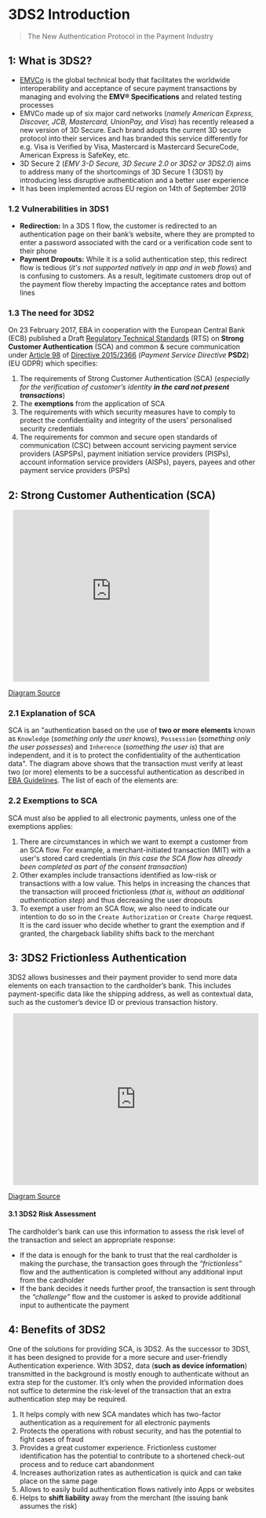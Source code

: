 # 3DS2 Introduction

>The New Authentication Protocol in the Payment Industry

## 1: What is 3DS2?

- [EMVCo](https://www.emvco.com/emv-technologies/3d-secure/) is the global technical body that facilitates the worldwide interoperability and acceptance of secure payment transactions by managing and evolving the **EMV® Specifications** and related testing processes
- EMVCo made up of six major card networks (*namely American Express, Discover, JCB, Mastercard, UnionPay, and Visa*) has recently released a new version of 3D Secure. Each brand adopts the current 3D secure protocol into their services and has branded this service differently for e.g. Visa is Verified by Visa, Mastercard is Mastercard SecureCode, American Express is SafeKey, etc.
- 3D Secure 2 (*EMV 3-D Secure, 3D Secure 2.0 or 3DS2 or 3DS2.0*) aims to address many of the shortcomings of 3D Secure 1 (3DS1) by introducing less disruptive authentication and a better user experience
- It has been implemented across EU region on 14th of September 2019

### 1.2 Vulnerabilities in 3DS1

- **Redirection:** In a 3DS 1 flow, the customer is redirected to an authentication page on their bank’s website, where they are prompted to enter a password associated with the card or a verification code sent to their phone
- **Payment Dropouts:** While it is a solid authentication step, this redirect flow is tedious (*it's not supported natively in app and in web flows*) and is confusing to customers. As a result, legitimate customers drop out of the payment flow thereby impacting the acceptance rates and bottom lines

### 1.3 The need for 3DS2
On 23 February 2017, EBA in cooperation with the European Central Bank (ECB) published a Draft [Regulatory Technical Standards](https://eba.europa.eu/documents/10180/1761863/Final+draft+RTS+on+SCA+and+CSC+under+PSD2+%28EBA-RTS-2017-02%29.pdf) (RTS) on **Strong Customer Authentication** (SCA) and common & secure communication under [Article 98](http://www.privacy-regulation.eu/en/article-98-review-of-other-union-legal-acts-on-data-protection-GDPR.htm) of [Directive 2015/2366](https://eur-lex.europa.eu/eli/dir/2015/2366/oj) (*Payment Service Directive* **PSD2**) (EU GDPR) which specifies:

1. The requirements of Strong Customer Authentication (SCA) (*especially for the verification of customer’s identity **in the card not present transactions***)
2. The **exemptions** from the application of SCA
3. The requirements with which security measures have to comply to protect the confidentiality and integrity of the users’ personalised security credentials
4. The requirements for common and secure open standards of communication (CSC) between account servicing payment service providers (ASPSPs), payment initiation service providers (PISPs), account information service providers (AISPs), payers, payees and other payment service providers (PSPs)

## 2: Strong Customer Authentication (SCA)

<div style="width: 500px; height: 350px; margin: 10px; position: relative;"><iframe allowfullscreen frameborder="0" style="width:400px; height:350px" src="https://www.lucidchart.com/documents/embeddedchart/01fc702d-edf2-4028-8ec9-5579ecdd074f" id="9EcxWS-ld~cA"></iframe></div>

[Diagram Source](https://www.lucidchart.com/documents/embeddedchart/01fc702d-edf2-4028-8ec9-5579ecdd074f)

### 2.1 Explanation of SCA

SCA is an "authentication based on the use of **two or more elements** known as `Knowledge` (*something only the user knows*), `Possession` (*something only the user possesses*) and `Inherence` (*something the user is*) that are independent, and it is to protect the confidentiality of the authentication data". The diagram above shows that the transaction must verify at least two (or more) elements to be a successful authentication as described in [EBA Guidelines](https://eba.europa.eu/sites/default/documents/files/documents/10180/2622242/4bf4e536-69a5-44a5-a685-de42e292ef78/EBA%20Opinion%20on%20SCA%20elements%20under%20PSD2%20.pdf). The list of each of the elements are:

### 2.2 Exemptions to SCA
SCA must also be applied to all electronic payments, unless one of the exemptions applies:

1. There are circumstances in which we want to exempt a customer from an SCA flow. For example, a merchant-initiated transaction (MIT) with a user's stored card credentials (*in this case the SCA flow has already been completed as part of the consent transaction*)
2. Other examples include transactions identified as low-risk or transactions with a low value. This helps in increasing the chances that the transaction will proceed frictionless (*that is, without an additional authentication step*) and thus decreasing the user dropouts
3. To exempt a user from an SCA flow, we also need to indicate our intention to do so in the `Create Authorization` or `Create Charge` request. It is the card issuer who decide whether to grant the exemption and if granted, the chargeback liability shifts back to the merchant

## 3: 3DS2 Frictionless Authentication
3DS2 allows businesses and their payment provider to send more data elements on each transaction to the cardholder’s bank. This includes payment-specific data like the shipping address, as well as contextual data, such as the customer’s device ID or previous transaction history.

<div style="width: 500px; height: 350px; margin: 10px; position: relative;"><iframe allowfullscreen frameborder="0" style="width:500px; height:350px" src="https://www.lucidchart.com/documents/embeddedchart/002adeab-8afb-488f-b5da-ec931d05c1b0" id="LCcxcZK3Va-a"></iframe></div>

[Diagram Source](https://www.lucidchart.com/documents/embeddedchart/002adeab-8afb-488f-b5da-ec931d05c1b0)

#### 3.1 3DS2 Risk Assessment
The cardholder’s bank can use this information to assess the risk level of the transaction and select an appropriate response:

- If the data is enough for the bank to trust that the real cardholder is making the purchase, the transaction goes through the *“frictionless”* flow and the authentication is completed without any additional input from the cardholder
- If the bank decides it needs further proof, the transaction is sent through the *“challenge”* flow and the customer is asked to provide additional input to authenticate the payment

## 4: Benefits of 3DS2
One of the solutions for providing SCA, is 3DS2. As the successor to 3DS1, it has been designed to provide for a more secure and user-friendly Authentication experience. With 3DS2, data (**such as device information**) transmitted in the background is mostly enough to authenticate without an extra step for the customer. It’s only when the provided information does not suffice to determine the risk-level of the transaction that an extra authentication step may be required.

1. It helps comply with new SCA mandates which has two-factor authentication as a requirement for all electronic payments
2. Protects the operations with robust security, and has the potential to fight cases of fraud
3. Provides a great customer experience. Frictionless customer identification has the potential to contribute to a shortened check-out process and to reduce cart abandonment
4. Increases authorization rates as authentication is quick and can take place on the same page
5. Allows to easily build authentication flows natively into Apps or websites
6. Helps to **shift liability** away from the merchant (the issuing bank assumes the risk)
